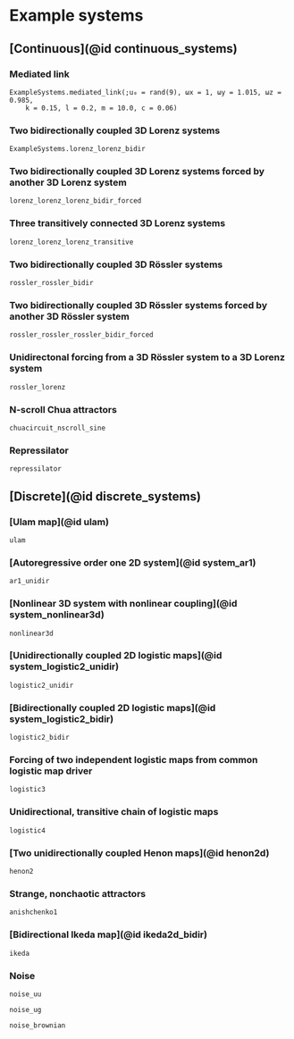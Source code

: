 # Example systems

## [Continuous](@id continuous_systems)

### Mediated link

```@docs
ExampleSystems.mediated_link(;u₀ = rand(9), ωx = 1, ωy = 1.015, ωz = 0.985,
    k = 0.15, l = 0.2, m = 10.0, c = 0.06)
```

### Two bidirectionally coupled 3D Lorenz systems

```@docs
ExampleSystems.lorenz_lorenz_bidir
```

### Two bidirectionally coupled 3D Lorenz systems forced by another 3D Lorenz system

```@docs
lorenz_lorenz_lorenz_bidir_forced
```

### Three transitively connected 3D Lorenz systems

```@docs
lorenz_lorenz_lorenz_transitive
```

### Two bidirectionally coupled 3D Rössler systems

```@docs
rossler_rossler_bidir
```

### Two bidirectionally coupled 3D Rössler systems forced by another 3D Rössler system

```@docs
rossler_rossler_rossler_bidir_forced
```

### Unidirectonal forcing from a 3D Rössler system to a 3D Lorenz system

```@docs
rossler_lorenz
```

### N-scroll Chua attractors

```@docs
chuacircuit_nscroll_sine
```

### Repressilator

```@docs
repressilator
```

## [Discrete](@id discrete_systems)

### [Ulam map](@id ulam)

```@docs
ulam
```

### [Autoregressive order one 2D system](@id system_ar1)

```@docs
ar1_unidir
```

### [Nonlinear 3D system with nonlinear coupling](@id system_nonlinear3d)

```@docs
nonlinear3d
```

### [Unidirectionally coupled 2D logistic maps](@id system_logistic2_unidir)

```@docs
logistic2_unidir
```

### [Bidirectionally coupled 2D logistic maps](@id system_logistic2_bidir)

```@docs
logistic2_bidir
```

### Forcing of two independent logistic maps from common logistic map driver

```@docs
logistic3
```

### Unidirectional, transitive chain of logistic maps

```@docs
logistic4
```

### [Two unidirectionally coupled Henon maps](@id henon2d)

```@docs
henon2
```

### Strange, nonchaotic attractors

```@docs
anishchenko1
```

### [Bidirectional Ikeda map](@id ikeda2d_bidir)

```@docs
ikeda
```

### Noise

```@docs
noise_uu
```

```@docs
noise_ug
```

```@docs
noise_brownian
```

